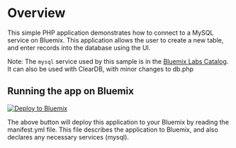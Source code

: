 # Overview

This simple PHP application demonstrates how to connect to a MySQL service on Bluemix. This application allows the user to create a new table, and enter records into the database using the UI.

Note: The `mysql` service used by this sample is in the [Bluemix Labs Catalog](https://console.ng.bluemix.net/catalog/labs/). It can also be used with ClearDB, with minor changes to db.php

## Running the app on Bluemix

[![Deploy to Bluemix](https://bluemix.net/deploy/button.png)](https://bluemix.net/deploy)

The above button will deploy this application to your Bluemix by reading the manifest.yml file. This file describes the application to Bluemix, and also declares any necessary services (mysql).
